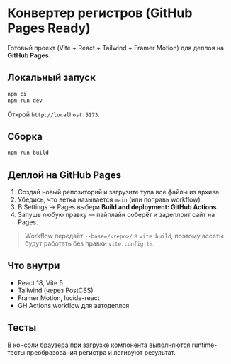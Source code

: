 # Конвертер регистров (GitHub Pages Ready)

Готовый проект (Vite + React + Tailwind + Framer Motion) для деплоя на **GitHub Pages**.

## Локальный запуск

```bash
npm ci
npm run dev
```

Открой `http://localhost:5173`.

## Сборка

```bash
npm run build
```

## Деплой на GitHub Pages

1. Создай новый репозиторий и загрузите туда все файлы из архива.
2. Убедись, что ветка называется `main` (или поправь workflow).
3. В Settings → Pages выбери **Build and deployment: GitHub Actions**.
4. Запушь любую правку — пайплайн соберёт и задеплоит сайт на Pages.

> Workflow передаёт `--base=/<repo>/` в `vite build`, поэтому ассеты будут работать без правки `vite.config.ts`.

## Что внутри

- React 18, Vite 5
- Tailwind (через PostCSS)
- Framer Motion, lucide-react
- GH Actions workflow для автодеплоя

## Тесты

В консоли браузера при загрузке компонента выполняются runtime-тесты преобразования регистра и логируют результат.

